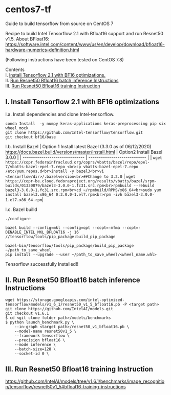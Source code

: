 # centos7-tf
Guide to build tensorflow from source on CentOS 7

Recipe to build Intel Tensorflow 2.1 with Bfloat16 support and run Resnet50 v1.5.
About BFloat16: https://software.intel.com/content/www/us/en/develop/download/bfloat16-hardware-numerics-definition.html

(Following instructions have been tested on CentOS 7.8)

Contents<br>
I. [Install Tensorflow 2.1 with BF16 optimizations.](#I)<br>
II. [Run Resnet50 Bfloat16 batch inference Instructions](#II)<br>
III. [Run Resnet50 Bfloat16 training Instruction](#III)


## I. Install Tensorflow 2.1 with BF16 optimizations <a name="I"></a>

I.a. Install dependencies and clone Intel-tensorflow.
```
conda Install  -y numpy keras-applications keras-preprocessing pip six wheel mock
git clone https://github.com/Intel-tensorflow/tensorflow.git
git checkout bf16/base
``` 

I.b. Install Bazel
| Option 1 Install latest Bazel (3.3.0 as of 06/12/2020)<br>https://docs.bazel.build/versions/master/install.html   | Option2 Install Bazel 3.0.0 |
| ------------------------------ | ---------------------------- |
| ```wget https://copr.fedorainfracloud.org/coprs/vbatts/bazel/repo/epel-7/vbatts-bazel-epel-7.repo <br>cp vbatts-bazel-epel-7.repo /etc/yum.repos.d<br>install -y bazel3<br>vi <tensorflow/dir>/.bazelversion<br>##Change to 3.2.0``` | ```wget https://copr-be.cloud.fedoraproject.org/results/vbatts/bazel/srpm-builds/01330079/bazel3-3.0.0-1.fc31.src.rpm<br>rpmbuild --rebuild  bazel3-3.0.0-1.fc31.src.rpm<br>cd ~/rpmbuild/RPMS/x86_64<br>sudo yum install bazel3.x86_64 0:3.0.0-1.el7.rpm<br>rpm -ivh bazel3-3.0.0-1.el7.x86_64.rpm```|

I.c. Bazel builld

```cd tensorflow
./configure
 
bazel build --config=mkl --config=opt --copt=-mfma --copt=-DENABLE_INTEL_MKL_BFLOAT16 -j 16 //tensorflow/tools/pip_package:build_pip_package
 
bazel-bin/tensorflow/tools/pip_package/build_pip_package ~/path_to_save_wheel
pip install --upgrade --user ~/path_to_save_wheel/<wheel_name.whl>
```
Tensorflow successfully Installed!!
 
## II. Run Resnet50 Bfloat16 batch inference Instructions <a name="II"></a>
```
wget https://storage.googleapis.com/intel-optimized-tensorflow/models/v1_6_1/resnet50_v1_5_bfloat16.pb -P <target path>
git clone https://github.com/IntelAI/models.git
git checkout v1.6.1
$ cd <git clone folder path>/models/benchmarks
$ python launch_benchmark.py \
    --in-graph <target path>/resnet50_v1_bfloat16.pb \
    --model-name resnet50v1_5 \
    --framework tensorflow \
    --precision bfloat16 \
    --mode inference \
    --batch-size=128 \
    --socket-id 0 \
```

## III. Run Resnet50 Bfloat16 training Instruction <a name="III"></a>
https://github.com/IntelAI/models/tree/v1.6.1/benchmarks/image_recognition/tensorflow/resnet50v1_5#bfloat16-training-instructions
